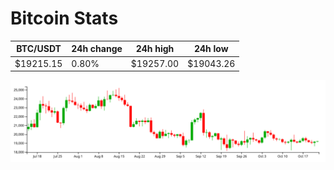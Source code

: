 # Bitcoin Stats

BTC/USDT|24h change|24h high|24h low|
|---|---|---|---|
|$19215.15|0.80%|$19257.00|$19043.26|

<img src="./chart.svg">
